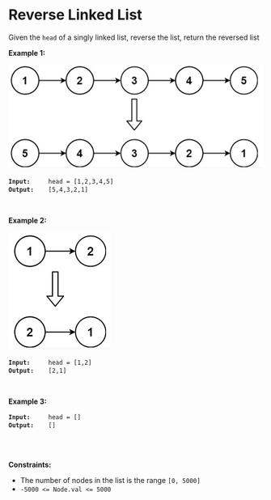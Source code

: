 <!-- markdownlint-disable -->

# Reverse Linked List

Given the `head` of a singly linked list, reverse the list, return the reversed list<br>

**Example 1:**

<img src="./img/example1.png">

<pre><code><strong>Input:</strong>     head = [1,2,3,4,5]
<strong>Output:</strong>    [5,4,3,2,1]</code></pre>
<br>

**Example 2:**

<img src="./img/example2.png">

<pre><code><strong>Input:</strong>     head = [1,2]
<strong>Output:</strong>    [2,1]</code></pre>
<br>

**Example 3:**

<pre><code><strong>Input:</strong>     head = []
<strong>Output:</strong>    []</code></pre>
<br>
<br>

**Constraints:**

<ul>
    <li>The number of nodes in the list is the range <code>[0, 5000]</code></li>
    <li><code>-5000 <= Node.val <= 5000</code></li>
</ul>
